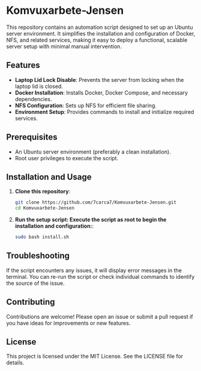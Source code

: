 # Komvuxarbete-Jensen

This repository contains an automation script designed to set up an Ubuntu server environment. It simplifies the installation and configuration of Docker, NFS, and related services, making it easy to deploy a functional, scalable server setup with minimal manual intervention.

## Features

- **Laptop Lid Lock Disable**: Prevents the server from locking when the laptop lid is closed.
- **Docker Installation**: Installs Docker, Docker Compose, and necessary dependencies.
- **NFS Configuration**: Sets up NFS for efficient file sharing.
- **Environment Setup**: Provides commands to install and initialize required services.

## Prerequisites

- An Ubuntu server environment (preferably a clean installation).
- Root user privileges to execute the script.

## Installation and Usage

1. **Clone this repository**:
   ```bash
   git clone https://github.com/7carca7/Komvuxarbete-Jensen.git
   cd Komvuxarbete-Jensen

2. **Run the setup script: Execute the script as root to begin the installation and configuration:**:
   ```bash
   sudo bash install.sh

## Troubleshooting
If the script encounters any issues, it will display error messages in the terminal. You can re-run the script or check individual commands to identify the source of the issue.

## Contributing
Contributions are welcome! Please open an issue or submit a pull request if you have ideas for improvements or new features.

## License
This project is licensed under the MIT License. See the LICENSE file for details.
